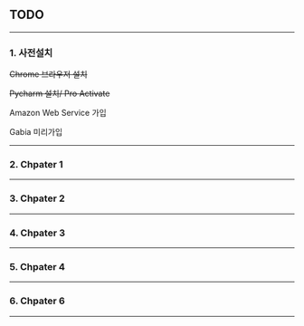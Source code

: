 ## TODO

---

### 1. 사전설치

~~Chrome 브라우저 설치~~

~~Pycharm 설치/ Pro Activate~~

Amazon Web Service 가입

Gabia 미리가입

---

### 2. Chpater 1



---

### 3. Chpater 2



---

### 4. Chpater 3



---

### 5. Chpater 4



---

### 6. Chpater 6



---





